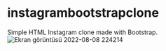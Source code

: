 # instagrambootstrapclone
Simple HTML Instagram clone made with Bootstrap.
![Ekran görüntüsü 2022-08-08 224214](https://user-images.githubusercontent.com/104109924/183501938-7a206899-20be-47ed-a360-27dad02374a0.png)
